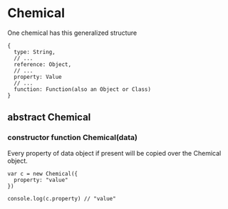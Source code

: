 # Chemical

One chemical has this generalized structure

    {
      type: String,
      // ...
      reference: Object,
      // ...
      property: Value
      // ...
      function: Function(also an Object or Class)
    }

## abstract Chemical

### constructor function Chemical(data)

Every property of data object if present will be copied over the Chemical object.

    var c = new Chemical({
      property: "value"
    })

    console.log(c.property) // "value"